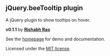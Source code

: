 jQuery.beeTooltip plugin
------------------------

A jQuery plugin to show tooltips on hover.

**v0.1.1** by **[Rishabh Rao](http://rishabhsrao.github.com)**

See the [homepage](http://rishabhsrao.github.com/jQuery-beeTooltip-plugin/app) for demo and documentation.

Licensed under the [MIT license](jQuery-beeTooltip-plugin/blob/master/LICENSE.md).